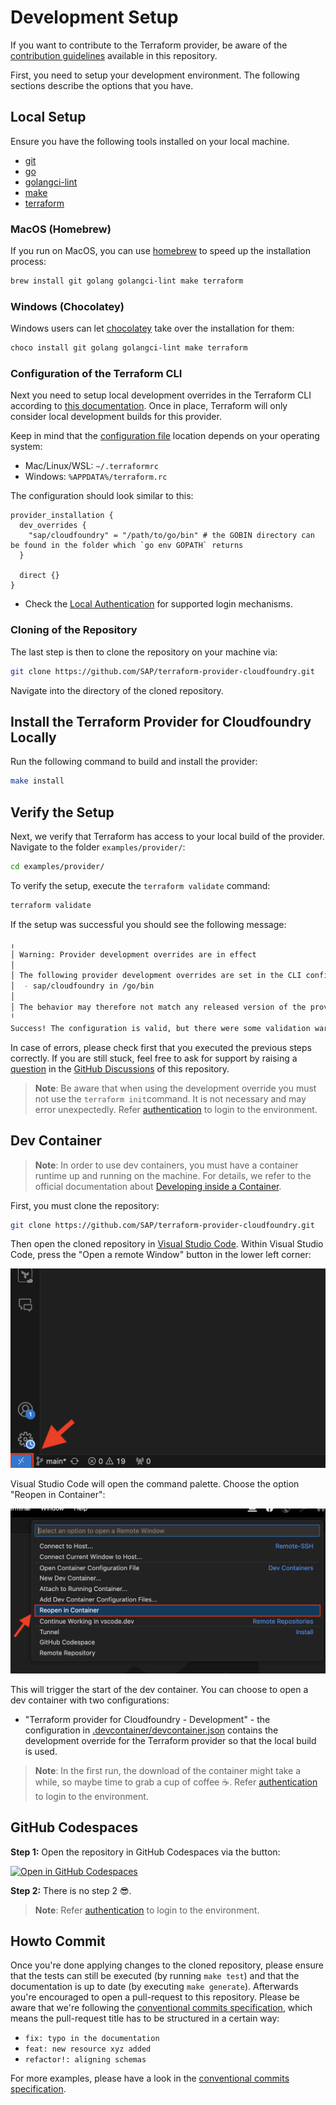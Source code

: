 # Development Setup

If you want to contribute to the Terraform provider, be aware of the [contribution guidelines](./CONTRIBUTING.md) available in this repository.

First, you need to setup your development environment. The following sections describe the options that you have.

## Local Setup

Ensure you have the following tools installed on your local machine.

* [git](https://git-scm.com/)
* [go](https://go.dev/)
* [golangci-lint](https://github.com/golangci/golangci-lint)
* [make](https://www.gnu.org/software/make/)
* [terraform](https://www.terraform.io/)

### MacOS (Homebrew)

If you run on MacOS, you can use [homebrew](https://brew.sh/) to speed up the installation process:

```bash
brew install git golang golangci-lint make terraform
```

### Windows (Chocolatey)

Windows users can let [chocolatey](https://chocolatey.org/) take over the installation for them:

```bash
choco install git golang golangci-lint make terraform
```

### Configuration of the Terraform CLI

Next you need to setup local development overrides in the Terraform CLI according to [this documentation](https://developer.hashicorp.com/terraform/plugin/debugging#terraform-cli-development-overrides). Once in place, Terraform will only consider local development builds for this provider.

Keep in mind that the [configuration file](https://developer.hashicorp.com/terraform/cli/config/config-file) location depends on your operating system:

* Mac/Linux/WSL: `~/.terraformrc`
* Windows: `%APPDATA%/terraform.rc`

The configuration should look similar to this:

```hcl
provider_installation {
  dev_overrides {
    "sap/cloudfoundry" = "/path/to/go/bin" # the GOBIN directory can be found in the folder which `go env GOPATH` returns
  }

  direct {}
}
```
* Check the [Local Authentication](#Authentication) for supported login mechanisms. 
### Cloning of the Repository

The last step is then to clone the repository on your machine via:

```bash
git clone https://github.com/SAP/terraform-provider-cloudfoundry.git
```

Navigate into the directory of the cloned repository.

## Install the Terraform Provider for Cloudfoundry Locally

Run the following command to build and install the provider:

```bash
make install
```

## Verify the Setup

Next, we verify that Terraform has access to your local build of the provider. Navigate to the folder `examples/provider/`:

```bash
cd examples/provider/
```

To verify the setup, execute the `terraform validate` command:

```bash
terraform validate
```

If the setup was successful you should see the following message:

```bash
╷
│ Warning: Provider development overrides are in effect
│ 
│ The following provider development overrides are set in the CLI configuration:
│  - sap/cloudfoundry in /go/bin
│ 
│ The behavior may therefore not match any released version of the provider and applying changes may cause the state to become incompatible with published releases.
╵
Success! The configuration is valid, but there were some validation warnings as shown above.
```

In case of errors, please check first that you executed the previous steps correctly. If you are still stuck, feel free to ask for support by raising a [question](https://github.com/SAP/terraform-provider-cloudfoundry/discussions/categories/q-a) in the [GitHub Discussions](https://github.com/SAP/terraform-provider-cloudfoundry/discussions/categories/q-a) of this repository.

> **Note**: Be aware that when using the development override you must not use the `terraform init`command. It is not necessary and may error unexpectedly. Refer [authentication](./Authentication.md) to login to the environment.


## Dev Container

> **Note**: In order to use dev containers, you must have a container runtime up and running on the machine. For details, we refer to the official documentation about [Developing inside a Container](https://code.visualstudio.com/docs/devcontainers/containers).

First, you must clone the repository:

```bash
git clone https://github.com/SAP/terraform-provider-cloudfoundry.git
```

Then open the cloned repository in [Visual Studio Code](https://code.visualstudio.com/). Within Visual Studio Code, press the "Open a remote Window" button in the lower left corner:

![screenshot of Visual Studio Code - Open a Remote Window](assets/CFVSCode_Show_Open_Remote_Window.png)

 Visual Studio Code will open the command palette. Choose the option "Reopen in Container":

![screenshot of Visual Studio Code - Open a Remote Window](assets/CFVSCode_Command_Palette_Reopen.png)

This will trigger the start of the dev container. You can choose to open a dev container with two configurations:

* "Terraform provider for Cloudfoundry - Development" - the configuration in [.devcontainer/devcontainer.json](.devcontainer/devcontainer.json) contains the development override for the Terraform provider so that the local build is used. 


> **Note**: In the first run, the download of the container might take a while, so maybe time to grab a cup of coffee ☕.
Refer [authentication](./Authentication.md) to login to the environment.


## GitHub Codespaces

**Step 1:** Open the repository in GitHub Codespaces via the button:

[![Open in GitHub Codespaces](https://github.com/codespaces/badge.svg)](https://github.com/codespaces/new/SAP/terraform-provider-cloudfoundry)

**Step 2:** There is no step 2 😎.

> **Note**: Refer [authentication](./Authentication.md) to login to the environment.

## Howto Commit

Once you're done applying changes to the cloned repository, please ensure that the tests can still be executed (by running `make test`) and that the documentation is up to date (by executing `make generate`). Afterwards you're encouraged to open a pull-request to this repository. Please be aware that we're following the [conventional commits specification](https://www.conventionalcommits.org/en/v1.0.0/), which means the pull-request title has to be structured in a certain way:

* `fix: typo in the documentation`
* `feat: new resource xyz added`
* `refactor!: aligning schemas`

For more examples, please have a look in the [conventional commits specification](https://www.conventionalcommits.org/en/v1.0.0/).